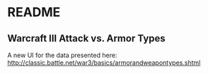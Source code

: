 # README

## Warcraft III Attack vs. Armor Types

A new UI for the data presented here: http://classic.battle.net/war3/basics/armorandweapontypes.shtml
